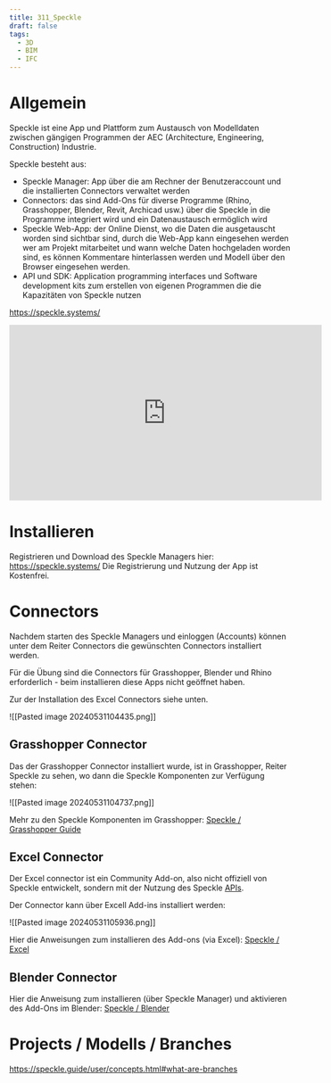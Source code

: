 ```yaml
---
title: 311_Speckle
draft: false
tags:
  - 3D
  - BIM
  - IFC
---
```

# Allgemein
Speckle ist eine App und Plattform zum Austausch von Modelldaten zwischen gängigen Programmen der AEC (Architecture, Engineering, Construction) Industrie. 

Speckle besteht aus:
- Speckle Manager: App über die am Rechner der Benutzeraccount und die installierten Connectors verwaltet werden
- Connectors: das sind Add-Ons für diverse Programme (Rhino, Grasshopper, Blender, Revit, Archicad usw.) über die Speckle in die Programme integriert wird und ein Datenaustausch ermöglich wird
- Speckle Web-App: der Online Dienst, wo die Daten die ausgetauscht worden sind sichtbar sind, durch die Web-App kann eingesehen werden wer am Projekt mitarbeitet und wann welche Daten hochgeladen worden sind, es können Kommentare hinterlassen werden und Modell über den Browser eingesehen werden.
- API und SDK: Application programming interfaces und Software development kits zum erstellen von eigenen Programmen die die Kapazitäten von Speckle nutzen

https://speckle.systems/

<iframe width="560" height="315" src="https://www.youtube.com/embed/B9humiSpHzM?si=pN70b7tw9s85Nic7" title="YouTube video player" frameborder="0" allow="accelerometer; autoplay; clipboard-write; encrypted-media; gyroscope; picture-in-picture; web-share" referrerpolicy="strict-origin-when-cross-origin" allowfullscreen></iframe>

# Installieren

Registrieren und Download des Speckle Managers hier: https://speckle.systems/
Die Registrierung und Nutzung der App ist Kostenfrei.
# Connectors

Nachdem starten des Speckle Managers und einloggen (Accounts) können unter dem Reiter Connectors die gewünschten Connectors installiert werden.

Für die Übung sind die Connectors für Grasshopper, Blender und Rhino erforderlich - beim installieren diese Apps nicht geöffnet haben. 

Zur der Installation des Excel Connectors siehe unten.

![[Pasted image 20240531104435.png]]

## Grasshopper Connector

Das der Grasshopper Connector installiert wurde, ist in Grasshopper, Reiter Speckle zu sehen, wo dann die Speckle Komponenten zur Verfügung stehen:

![[Pasted image 20240531104737.png]]

Mehr zu den Speckle Komponenten im Grasshopper:
[Speckle / Grasshopper Guide](https://speckle.guide/user/grasshopper.html)


## Excel Connector
Der Excel connector ist ein Community Add-on, also nicht offiziell von Speckle entwickelt, sondern mit der Nutzung des Speckle [APIs](https://de.wikipedia.org/wiki/Programmierschnittstelle).

Der Connector kann über Excell Add-ins installiert werden:

![[Pasted image 20240531105936.png]]

Hier die Anweisungen zum installieren des Add-ons (via Excel):
[Speckle / Excel](https://speckle.systems/tag/excel/)

## Blender Connector


Hier die Anweisung zum installieren (über Speckle Manager) und aktivieren des Add-Ons im Blender:
[Speckle / Blender](https://speckle.systems/tutorials/getting-started-with-speckle-for-blender/)

# Projects / Modells / Branches 



https://speckle.guide/user/concepts.html#what-are-branches




